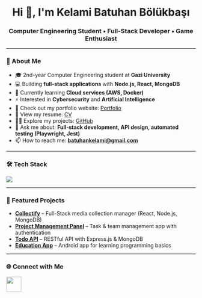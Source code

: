 <h1 align="center">Hi 👋, I'm Kelami Batuhan Bölükbaşı</h1>
<h3 align="center">Computer Engineering Student • Full-Stack Developer • Game Enthusiast</h3>

---

### 🚀 About Me
- 🎓 2nd-year Computer Engineering student at **Gazi University**  
- 💻 Building **full-stack applications** with **Node.js, React, MongoDB**  
- 🌱 Currently learning **Cloud services (AWS, Docker)**  
- ⚡ Interested in **Cybersecurity** and **Artificial Intelligence**  
- 📝 Check out my portfolio website: [Portfolio](https://kbatuhanb.github.io/Portfolio/)  
- 📄 View my resume: [CV](https://drive.google.com/file/d/1pVWFTTekDIrcFRFh4e4BQJwYr0BuDsxX/view?usp=sharing)  
- 👨‍💻 Explore my projects: [GitHub](https://github.com/KBatuhanB)  
- 💬 Ask me about: **Full-stack development, API design, automated testing (Playwright, Jest)**  
- 📫 How to reach me: **batuhankelami@gmail.com**

---

### 🛠 Tech Stack
<p align="left">
  <img src="https://skillicons.dev/icons?i=js,ts,react,nodejs,express,mongodb,python,java,kotlin,c,cs,html,css,docker,selenium,unity" />
</p>

---

### 📌 Featured Projects
- **[Collectify](https://github.com/KBatuhanB/collectify)** – Full-Stack media collection manager (React, Node.js, MongoDB)  
- **[Project Management Panel](https://github.com/KBatuhanB/ProjectManagementPanel)** – Task & team management app with authentication  
- **[Todo API](https://github.com/KBatuhanB/Todo-API)** – RESTful API with Express.js & MongoDB  
- **[Education App](https://github.com/KBatuhanB/KotlinEducationApp)** – Android app for learning programming basics  

---

### 🌐 Connect with Me
<p align="left">
  <a href="https://www.linkedin.com/in/batuhan-b%C3%B6l%C3%BCkba%C5%9F%C4%B1-45b2b726b" target="_blank">
    <img src="https://skillicons.dev/icons?i=linkedin" height="40"/>
  </a>
</p>

